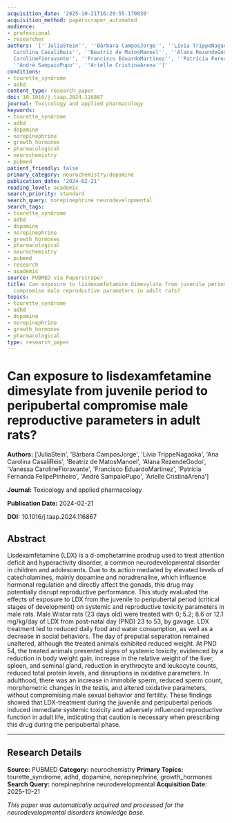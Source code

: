 ```yaml
---
acquisition_date: '2025-10-21T16:20:55.170030'
acquisition_method: paperscraper_automated
audience:
- professional
- researcher
authors: '[''JuliaStein'', ''Bárbara CamposJorge'', ''Lívia TrippeNagaoka'', ''Ana
  Carolina CasaliReis'', ''Beatriz de MatosManoel'', ''Alana RezendeGodoi'', ''Vanessa
  CarolineFioravante'', ''Francisco EduardoMartinez'', ''Patrícia Fernanda FelipePinheiro'',
  ''André SampaioPupo'', ''Arielle CristinaArena'']'
conditions:
- tourette_syndrome
- adhd
content_type: research_paper
doi: 10.1016/j.taap.2024.116867
journal: Toxicology and applied pharmacology
keywords:
- tourette_syndrome
- adhd
- dopamine
- norepinephrine
- growth_hormones
- pharmacological
- neurochemistry
- pubmed
patient_friendly: false
primary_category: neurochemistry/dopamine
publication_date: '2024-02-21'
reading_level: academic
search_priority: standard
search_query: norepinephrine neurodevelopmental
search_tags:
- tourette_syndrome
- adhd
- dopamine
- norepinephrine
- growth_hormones
- pharmacological
- neurochemistry
- pubmed
- research
- academic
source: PUBMED via Paperscraper
title: Can exposure to lisdexamfetamine dimesylate from juvenile period to peripubertal
  compromise male reproductive parameters in adult rats?
topics:
- tourette_syndrome
- adhd
- dopamine
- norepinephrine
- growth_hormones
- pharmacological
type: research_paper
---
```


# Can exposure to lisdexamfetamine dimesylate from juvenile period to peripubertal compromise male reproductive parameters in adult rats?

**Authors:** ['JuliaStein', 'Bárbara CamposJorge', 'Lívia TrippeNagaoka', 'Ana Carolina CasaliReis', 'Beatriz de MatosManoel', 'Alana RezendeGodoi', 'Vanessa CarolineFioravante', 'Francisco EduardoMartinez', 'Patrícia Fernanda FelipePinheiro', 'André SampaioPupo', 'Arielle CristinaArena']

**Journal:** Toxicology and applied pharmacology

**Publication Date:** 2024-02-21

**DOI:** 10.1016/j.taap.2024.116867

## Abstract

Lisdexamfetamine (LDX) is a d-amphetamine prodrug used to treat attention deficit and hyperactivity disorder, a common neurodevelopmental disorder in children and adolescents. Due to its action mediated by elevated levels of catecholamines, mainly dopamine and noradrenaline, which influence hormonal regulation and directly affect the gonads, this drug may potentially disrupt reproductive performance. This study evaluated the effects of exposure to LDX from the juvenile to peripubertal period (critical stages of development) on systemic and reproductive toxicity parameters in male rats. Male Wistar rats (23 days old) were treated with 0; 5.2; 8.6 or 12.1 mg/kg/day of LDX from post-natal day (PND) 23 to 53, by gavage. LDX treatment led to reduced daily food and water consumption, as well as a decrease in social behaviors. The day of preputial separation remained unaltered, although the treated animals exhibited reduced weight. At PND 54, the treated animals presented signs of systemic toxicity, evidenced by a reduction in body weight gain, increase in the relative weight of the liver, spleen, and seminal gland, reduction in erythrocyte and leukocyte counts, reduced total protein levels, and disruptions in oxidative parameters. In adulthood, there was an increase in immobile sperm, reduced sperm count, morphometric changes in the testis, and altered oxidative parameters, without compromising male sexual behavior and fertility. These findings showed that LDX-treatment during the juvenile and peripubertal periods induced immediate systemic toxicity and adversely influenced reproductive function in adult life, indicating that caution is necessary when prescribing this drug during the peripubertal phase.

---

## Research Details

**Source:** PUBMED
**Category:** neurochemistry
**Primary Topics:** tourette_syndrome, adhd, dopamine, norepinephrine, growth_hormones
**Search Query:** norepinephrine neurodevelopmental
**Acquisition Date:** 2025-10-21

*This paper was automatically acquired and processed for the neurodevelopmental disorders knowledge base.*
